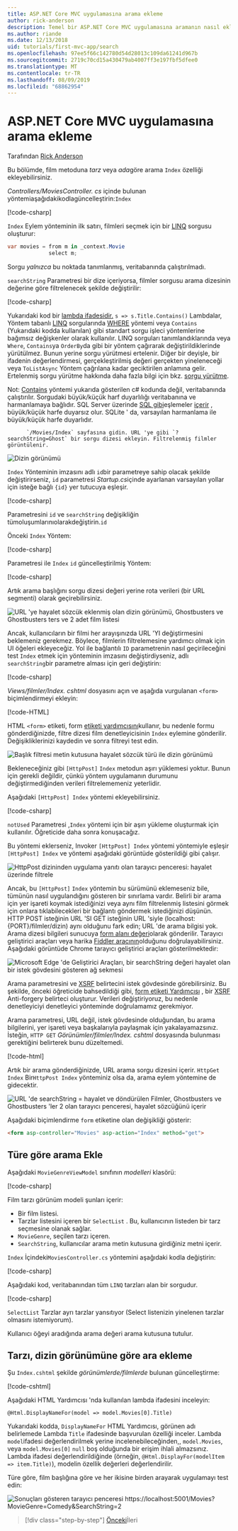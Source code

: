 ```yaml
---
title: ASP.NET Core MVC uygulamasına arama ekleme
author: rick-anderson
description: Temel bir ASP.NET Core MVC uygulamasına aramanın nasıl ekleneceğini gösterir
ms.author: riande
ms.date: 12/13/2018
uid: tutorials/first-mvc-app/search
ms.openlocfilehash: 97ee5f66c142780d54d28013c109da61241d967b
ms.sourcegitcommit: 2719c70cd15a430479ab4007ff3e197fbf5dfee0
ms.translationtype: MT
ms.contentlocale: tr-TR
ms.lasthandoff: 08/09/2019
ms.locfileid: "68862954"
---
```

# <a name="add-search-to-an-aspnet-core-mvc-app"></a>ASP.NET Core MVC uygulamasına arama ekleme

Tarafından [Rick Anderson](https://twitter.com/RickAndMSFT)

Bu bölümde, film metoduna *tarz* veya *ada*göre arama `Index` özelliği ekleyebilirsiniz.

*Controllers/MoviesController. cs* içinde bulunan yöntemiaşağıdakikodlagüncelleştirin:`Index`

[!code-csharp[](~/tutorials/first-mvc-app/start-mvc/sample/MvcMovie/Controllers/MoviesController.cs?name=snippet_1stSearch)]

`Index` Eylem yönteminin ilk satırı, filmleri seçmek için bir [LINQ](/dotnet/standard/using-linq) sorgusu oluşturur:

```csharp
var movies = from m in _context.Movie
             select m;
```

Sorgu *yalnızca* bu noktada tanımlanmış, veritabanında çalıştırılmadı.

`searchString` Parametresi bir dize içeriyorsa, filmler sorgusu arama dizesinin değerine göre filtrelenecek şekilde değiştirilir:

[!code-csharp[](~/tutorials/first-mvc-app/start-mvc/sample/MvcMovie/Controllers/MoviesController.cs?name=snippet_SearchNull2)]

Yukarıdaki kod bir [lambda ifadesidir.](/dotnet/csharp/programming-guide/statements-expressions-operators/lambda-expressions) `s => s.Title.Contains()` Lambdalar, Yöntem tabanlı [LINQ](/dotnet/standard/using-linq) sorgularında [WHERE](/dotnet/api/system.linq.enumerable.where) yöntemi veya `Contains` (Yukarıdaki kodda kullanılan) gibi standart sorgu işleci yöntemlerine bağımsız değişkenler olarak kullanılır. LINQ sorguları tanımlandıklarında veya `Where`, `Contains`ya `OrderBy`da gibi bir yöntem çağırarak değiştirildiklerinde yürütülmez. Bunun yerine sorgu yürütmesi ertelenir.  Diğer bir deyişle, bir ifadenin değerlendirmesi, gerçekleştirilmiş değeri gerçekten yineleneceği veya `ToListAsync` Yöntem çağrılana kadar geciktirilen anlamına gelir. Ertelenmiş sorgu yürütme hakkında daha fazla bilgi için bkz. [sorgu yürütme](/dotnet/framework/data/adonet/ef/language-reference/query-execution).

Not: [Contains](/dotnet/api/system.data.objects.dataclasses.entitycollection-1.contains) yöntemi yukarıda gösterilen c# kodunda değil, veritabanında çalıştırılır. Sorgudaki büyük/küçük harf duyarlılığı veritabanına ve harmanlamaya bağlıdır. SQL Server üzerinde [SQL gibi](/sql/t-sql/language-elements/like-transact-sql)eşlemeler [içerir](/dotnet/api/system.data.objects.dataclasses.entitycollection-1.contains) , büyük/küçük harfe duyarsız olur. SQLite ' da, varsayılan harmanlama ile büyük/küçük harfe duyarlıdır.

          `/Movies/Index` sayfasına gidin. URL 'ye gibi `?searchString=Ghost` bir sorgu dizesi ekleyin. Filtrelenmiş filmler görüntülenir.

![Dizin görünümü](~/tutorials/first-mvc-app/search/_static/ghost.png)

`Index` Yönteminin imzasını adlı `id`bir parametreye sahip olacak şekilde değiştirirseniz, `id` parametresi *Startup.cs*içinde ayarlanan varsayılan yollar için isteğe bağlı `{id}` yer tutucuya eşleşir.

[!code-csharp[](~/tutorials/first-mvc-app/start-mvc/sample/MvcMovie/Startup.cs?highlight=5&name=snippet_1)]

Parametresini `id` ve `searchString` değişikliğin tümoluşumlarınıolarakdeğiştirin.`id`

Önceki `Index` Yöntem:

[!code-csharp[](~/tutorials/first-mvc-app/start-mvc/sample/MvcMovie/Controllers/MoviesController.cs?highlight=1,6,8&name=snippet_1stSearch)]

Parametresi ile `Index` `id` güncelleştirilmiş Yöntem:

[!code-csharp[](~/tutorials/first-mvc-app/start-mvc/sample/MvcMovie/Controllers/MoviesController.cs?highlight=1,6,8&name=snippet_SearchID)]

Artık arama başlığını sorgu dizesi değeri yerine rota verileri (bir URL segmenti) olarak geçirebilirsiniz.

![URL 'ye hayalet sözcük eklenmiş olan dizin görünümü, Ghostbusters ve Ghostbusters ters ve 2 adet film listesi](~/tutorials/first-mvc-app/search/_static/g2.png)

Ancak, kullanıcıların bir filmi her arayışınızda URL 'YI değiştirmesini beklemeniz gerekmez. Böylece, filmlerin filtrelemesine yardımcı olmak için UI öğeleri ekleyeceğiz. Yol ile bağlantılı `ID` parametrenin nasıl geçirileceğini test `Index` etmek için yönteminin imzasını değiştirdiyseniz, adlı `searchString`bir parametre alması için geri değiştirin:

[!code-csharp[](~/tutorials/first-mvc-app/start-mvc/sample/MvcMovie/Controllers/MoviesController.cs?highlight=1,6,8&name=snippet_1stSearch)]

*Views/filmler/Index. cshtml* dosyasını açın ve aşağıda vurgulanan `<form>` biçimlendirmeyi ekleyin:

[!code-HTML[](~/tutorials/first-mvc-app/start-mvc/sample/MvcMovie/Views/Movies/IndexForm1.cshtml?highlight=10-16&range=4-21)]

HTML `<form>` etiketi, form [etiketi yardımcısını](xref:mvc/views/working-with-forms)kullanır, bu nedenle formu gönderdiğinizde, filtre dizesi film denetleyicisinin `Index` eylemine gönderilir. Değişikliklerinizi kaydedin ve sonra filtreyi test edin.

![Başlık filtresi metin kutusuna hayalet sözcük türü ile dizin görünümü](~/tutorials/first-mvc-app/search/_static/filter.png)

Bekleneceğiniz gibi `[HttpPost]` `Index` metodun aşırı yüklemesi yoktur. Bunun için gerekli değildir, çünkü yöntem uygulamanın durumunu değiştirmediğinden verileri filtrelememeniz yeterlidir.

Aşağıdaki `[HttpPost] Index` yöntemi ekleyebilirsiniz.

[!code-csharp[](~/tutorials/first-mvc-app/start-mvc/sample/MvcMovie/Controllers/MoviesController.cs?highlight=1&name=snippet_SearchPost)]

`notUsed` Parametresi ,`Index` yöntemi için bir aşırı yükleme oluşturmak için kullanılır. Öğreticide daha sonra konuşacağız.

Bu yöntemi eklerseniz, Invoker `[HttpPost] Index` yöntemi yöntemiyle eşleşir `[HttpPost] Index` ve yöntemi aşağıdaki görüntüde gösterildiği gibi çalışır.

![HttpPost dizininden uygulama yanıtı olan tarayıcı penceresi: hayalet üzerinde filtrele](~/tutorials/first-mvc-app/search/_static/fo.png)

Ancak, bu `[HttpPost]` `Index` yöntemin bu sürümünü eklemeseniz bile, tümünün nasıl uygulandığını gösteren bir sınırlama vardır. Belirli bir arama için yer işareti koymak istediğinizi veya aynı film filtrelenmiş listesini görmek için onlara tıklabilecekleri bir bağlantı göndermek istediğinizi düşünün. HTTP POST isteğinin URL 'SI GET isteğinin URL 'siyle (localhost: {PORT}/filmler/dizin) aynı olduğunu fark edin; URL 'de arama bilgisi yok. Arama dizesi bilgileri sunucuya [form alanı değeri](https://developer.mozilla.org/docs/Learn/HTML/Forms/Sending_and_retrieving_form_data)olarak gönderilir. Tarayıcı geliştirici araçları veya harika [Fiddler aracının](https://www.telerik.com/fiddler)olduğunu doğrulayabilirsiniz. Aşağıdaki görüntüde Chrome tarayıcı geliştirici araçları gösterilmektedir:

![Microsoft Edge 'de Geliştirici Araçları, bir searchString değeri hayalet olan bir istek gövdesini gösteren ağ sekmesi](~/tutorials/first-mvc-app/search/_static/f12_rb.png)

Arama parametresini ve [XSRF](xref:security/anti-request-forgery) belirtecini istek gövdesinde görebilirsiniz. Bu şekilde, önceki öğreticide bahsedildiği gibi, [form etiketi Yardımcısı](xref:mvc/views/working-with-forms) , bir [XSRF](xref:security/anti-request-forgery) Anti-forgery belirteci oluşturur. Verileri değiştiriyoruz, bu nedenle denetleyiciyi denetleyici yönteminde doğrulamamız gerekmiyor.

Arama parametresi, URL değil, istek gövdesinde olduğundan, bu arama bilgilerini, yer işareti veya başkalarıyla paylaşmak için yakalayamazsınız. İsteğin, `HTTP GET` *Görünümler/filmler/Index. cshtml* dosyasında bulunması gerektiğini belirterek bunu düzeltemedi.

[!code-html[](~/tutorials/first-mvc-app/start-mvc/sample/MvcMovie22/Views/Movies/IndexGet.cshtml?highlight=12&range=1-23)]

Artık bir arama gönderdiğinizde, URL arama sorgu dizesini içerir. `HttpGet Index` Bir`HttpPost Index` yönteminiz olsa da, arama eylem yöntemine de gidecektir.

![URL 'de searchString = hayalet ve döndürülen Filmler, Ghostbusters ve Ghostbusters 'ler 2 olan tarayıcı penceresi, hayalet sözcüğünü içerir](~/tutorials/first-mvc-app/search/_static/search_get.png)

Aşağıdaki biçimlendirme `form` etiketine olan değişikliği gösterir:

```html
<form asp-controller="Movies" asp-action="Index" method="get">
   ```

## <a name="add-search-by-genre"></a>Türe göre arama Ekle

Aşağıdaki `MovieGenreViewModel` sınıfının *modelleri* klasörü:

[!code-csharp[](~/tutorials/first-mvc-app/start-mvc/sample/MvcMovie/Models/MovieGenreViewModel.cs)]

Film tarzı görünüm modeli şunları içerir:

* Bir film listesi.
* Tarzlar listesini içeren bir `SelectList` . Bu, kullanıcının listeden bir tarz seçmesine olanak sağlar.
* `MovieGenre`, seçilen tarzı içeren.
* `SearchString`, kullanıcılar arama metin kutusuna girdiğiniz metni içerir.

`Index` İçindeki`MoviesController.cs` yöntemini aşağıdaki kodla değiştirin:

[!code-csharp[](~/tutorials/first-mvc-app/start-mvc/sample/MvcMovie22/Controllers/MoviesController.cs?name=snippet_SearchGenre)]

Aşağıdaki kod, veritabanından tüm `LINQ` tarzları alan bir sorgudur.

[!code-csharp[](~/tutorials/first-mvc-app/start-mvc/sample/MvcMovie22/Controllers/MoviesController.cs?name=snippet_LINQ)]

`SelectList` Tarzlar ayrı tarzlar yansıtıyor (Select listenizin yinelenen tarzlar olmasını istemiyorum).

Kullanıcı öğeyi aradığında arama değeri arama kutusuna tutulur.

## <a name="add-search-by-genre-to-the-index-view"></a>Tarzı, dizin görünümüne göre ara ekleme

Şu `Index.cshtml` şekilde *görünümlerde/filmlerde* bulunan güncelleştirme:

[!code-cshtml[](~/tutorials/first-mvc-app/start-mvc/sample/MvcMovie22/Views/Movies/IndexFormGenreNoRating.cshtml?highlight=1,15,16,17,19,28,31,34,37,43)]

Aşağıdaki HTML Yardımcısı 'nda kullanılan lambda ifadesini inceleyin:

`@Html.DisplayNameFor(model => model.Movies[0].Title)`

Yukarıdaki kodda, `DisplayNameFor` HTML Yardımcısı, görünen adı belirlemede Lambda `Title` ifadesinde başvurulan özelliği inceler. Lambda `model`ifadesi değerlendirilmek yerine incelenebileceğinden,, `model.Movies`, veya `model.Movies[0]` `null` boş olduğunda bir erişim ihlali almazsınız. Lambda ifadesi değerlendirildiğinde (örneğin, `@Html.DisplayFor(modelItem => item.Title)`), modelin özellik değerleri değerlendirilir.

Türe göre, film başlığına göre ve her ikisine birden arayarak uygulamayı test edin:

![Sonuçları gösteren tarayıcı penceresi https://localhost:5001/Movies?MovieGenre=Comedy&SearchString=2](~/tutorials/first-mvc-app/search/_static/s2.png)

> [!div class="step-by-step"]
> [Önceki](controller-methods-views.md)İleri
> [](new-field.md)

